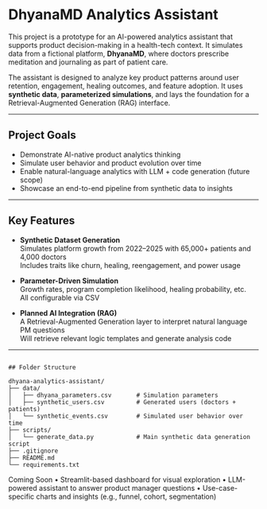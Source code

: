 # DhyanaMD Analytics Assistant

This project is a prototype for an AI-powered analytics assistant that supports product decision-making in a health-tech context. It simulates data from a fictional platform, **DhyanaMD**, where doctors prescribe meditation and journaling as part of patient care.

The assistant is designed to analyze key product patterns around user retention, engagement, healing outcomes, and feature adoption. It uses **synthetic data**, **parameterized simulations**, and lays the foundation for a Retrieval-Augmented Generation (RAG) interface.

---

## Project Goals

- Demonstrate AI-native product analytics thinking  
- Simulate user behavior and product evolution over time  
- Enable natural-language analytics with LLM + code generation (future scope)  
- Showcase an end-to-end pipeline from synthetic data to insights  

---

## Key Features

- **Synthetic Dataset Generation**  
  Simulates platform growth from 2022–2025 with 65,000+ patients and 4,000 doctors  
  Includes traits like churn, healing, reengagement, and power usage  

- **Parameter-Driven Simulation**  
  Growth rates, program completion likelihood, healing probability, etc.  
  All configurable via CSV  

- **Planned AI Integration (RAG)**  
  A Retrieval-Augmented Generation layer to interpret natural language PM questions  
  Will retrieve relevant logic templates and generate analysis code  

---

```

## Folder Structure

dhyana-analytics-assistant/
├── data/
│   ├── dhyana_parameters.csv       # Simulation parameters
│   ├── synthetic_users.csv         # Generated users (doctors + patients)
│   └── synthetic_events.csv        # Simulated user behavior over time
├── scripts/
│   └── generate_data.py            # Main synthetic data generation script
├── .gitignore
├── README.md
└── requirements.txt

```

Coming Soon
	•	Streamlit-based dashboard for visual exploration
	•	LLM-powered assistant to answer product manager questions
	•	Use-case-specific charts and insights (e.g., funnel, cohort, segmentation)